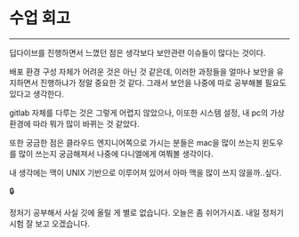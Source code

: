 # 수업 회고

---

딥다이브를 진행하면서 느꼈던 점은 생각보다 보안관련 이슈들이 많다는 것이다.

배포 환경 구성 자체가 어려운 것은 아닌 것 같은데, 이러한 과정들을 얼마나 보안을 유지하면서 진행하냐가 정말 중요한 것 같다. 그래서 보안을 나중에 따로 공부해볼 필요도 있다고 생각한다.

gitlab 자체를 다루는 것은 그렇게 어렵지 않았으나, 이또한 시스템 설정, 내 pc의 가상환경에 따라 뭐가 많이 바뀌는 것 같았다.

또한 궁금한 점은 클라우드 엔지니어쪽으로 가시는 분들은 mac을 많이 쓰는지 윈도우를 많이 쓰는지 궁금해져서 나중에 다니엘에게 여쭤볼 생각이다.

내 생각에는 맥이 UNIX 기반으로 이루어져 있어서 아마 맥을 많이 쓰지 않을까..싶다.

<aside>
🔒

정처기 공부해서 사실 깃에 올릴 게 별로 없습니다.
오늘은 좀 쉬어가시죠. 내일 정처기 시험 잘 보고 오겠습니다.

</aside>
